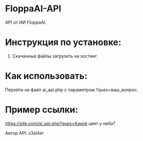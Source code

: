 # FloppaAI-API
API от ИИ FloppaAI.
# Инструкция по установке:
1. Скачанные файлы загрузить на хостинг.

# Как использовать:
Перейти на файл ai_api.php с параметром ?ques=ваш_вопрос.
# Пример ссылки:
https://site.com/ai_api.php?ques=Какой цвет у неба?

Автор API: s3al4er
